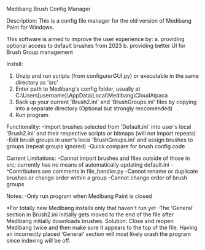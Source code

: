 Medibang Brush Config Manager

Description:
This is a config file manager for the old version of Medibang Paint for Windows.

This software is aimed to improve the user experience by:
a. providing optional access to default brushes from 2023
b. providing better UI for Brush Group management

Install:
1. Unzip and run scripts (from configurerGUI.py) or executable in the same directory as 'src' 
2. Enter path to Medibang's config folder, usually at C:\Users\[username]\AppData\Local\Medibang\CloudAlpaca
3. Back up your current 'Brush2.ini' and 'BrushGroups.ini' files by copying into a separate directory (Optional but strongly reccomended)
4. Run program

Functionality:
-Import brushes selected from 'Default.ini' into user's local 'Brush2.ini' and their respective scripts or bitmaps (will not import repeats)
-Edit brush groups in user's local 'BrushGroups.ini' and assign brushes to groups (repeat groups ignored)
-Quick compare for brush config code

Current Limitations:
-Cannot import brushes and files outside of those in src; currently has no means of automatically updating default.ini
-^Contributers see comments in file_handler.py
-Cannot rename or duplicate brushes or change order within a group
-Cannot change order of brush groups

Notes:
-Only run program when Medibang Paint is closed

*For totally new Medibang installs only that haven't run yet
-The 'General' section in Brush2.ini initially gets moved to the end of the file after Medibang initially downloads brushes.
 Solution: Close and reopen Medibang twice and then make sure it appears to the top of the file.
 Having an incorrectly placed 'General' section will most likely crash the program since indexing will be off.